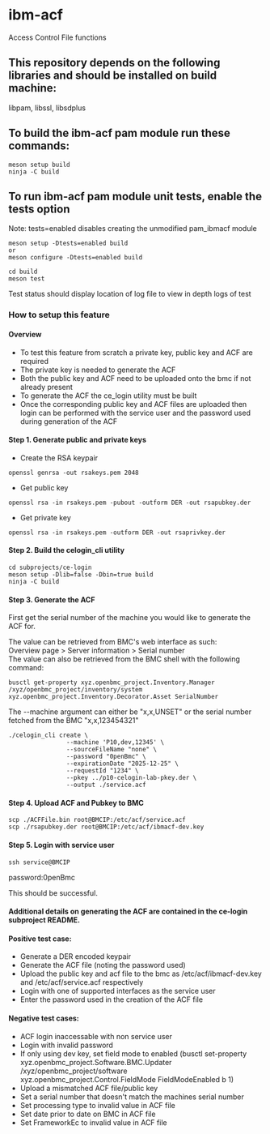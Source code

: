 # ibm-acf
Access Control File functions

## This repository depends on the following libraries and should be installed on build machine:
libpam, libssl, libsdplus

## To build the ibm-acf pam module run these commands:
```
meson setup build
ninja -C build
```
## To run ibm-acf pam module unit tests, enable the tests option
Note: tests=enabled disables creating the unmodified pam_ibmacf module
```
meson setup -Dtests=enabled build
or
meson configure -Dtests=enabled build

cd build
meson test
```
Test status should display location of log file to view in depth logs of test


### How to setup this feature
#### Overview
 - To test this feature from scratch a private key, public key and ACF are required
 - The private key is needed to generate the ACF
 - Both the public key and ACF need to be uploaded onto the bmc if not already present
 - To generate the ACF the ce_login utility must be built
 - Once the corresponding public key and ACF files are uploaded then login can be
    performed with the service user and the password used during generation
    of the ACF
#### Step 1. Generate public and private keys
 - Create the RSA keypair
```
openssl genrsa -out rsakeys.pem 2048
```
 - Get public key
```
openssl rsa -in rsakeys.pem -pubout -outform DER -out rsapubkey.der
```
 - Get private key
```
openssl rsa -in rsakeys.pem -outform DER -out rsaprivkey.der
```

#### Step 2. Build the celogin_cli utility
```
cd subprojects/ce-login
meson setup -Dlib=false -Dbin=true build
ninja -C build
```

#### Step 3. Generate the ACF
First get the serial number of the machine you would like to generate the ACF for.

The value can be retrieved from BMC's web interface as such:\
Overview page > Server information > Serial number\
The value can also be retrieved from the BMC shell with the following command:
```
busctl get-property xyz.openbmc_project.Inventory.Manager /xyz/openbmc_project/inventory/system xyz.openbmc_project.Inventory.Decorator.Asset SerialNumber
```

The --machine argument can either be "x,x,UNSET" or the serial number fetched from the BMC "x,x,123454321"
```
./celogin_cli create \
                --machine 'P10,dev,12345' \
                --sourceFileName "none" \
                --password "0penBmc" \
                --expirationDate "2025-12-25" \
                --requestId "1234" \
                --pkey ../p10-celogin-lab-pkey.der \
                --output ./service.acf
```

#### Step 4. Upload ACF and Pubkey to BMC
```
scp ./ACFFile.bin root@BMCIP:/etc/acf/service.acf
scp ./rsapubkey.der root@BMCIP:/etc/acf/ibmacf-dev.key
```

#### Step 5. Login with service user
```
ssh service@BMCIP
```
password:0penBmc

This should be successful.

#### Additional details on generating the ACF are contained in the ce-login subproject README.

#### Positive test case:
 - Generate a DER encoded keypair
 - Generate the ACF file (noting the password used)
 - Upload the public key and acf file to the bmc as /etc/acf/ibmacf-dev.key and /etc/acf/service.acf respectively
 - Login with one of supported interfaces as the service user
 - Enter the password used in the creation of the ACF file

#### Negative test cases:
 - ACF login inaccessable with non service user
 - Login with invalid password
 - If only using dev key, set field mode to enabled
    (busctl set-property xyz.openbmc_project.Software.BMC.Updater /xyz/openbmc_project/software xyz.openbmc_project.Control.FieldMode FieldModeEnabled b 1)
 - Upload a mismatched ACF file/public key
 - Set a serial number that doesn't match the machines serial number
 - Set processing type to invalid value in ACF file
 - Set date prior to date on BMC in ACF file
 - Set FrameworkEc to invalid value in ACF file
